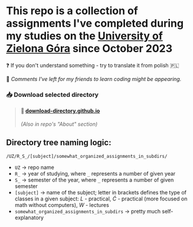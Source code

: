 # This repo is a collection of assignments I've completed during my studies on the [University of Zielona Góra](https://uz.zgora.pl/en/) since October 2023

❓ If you don't understand something - try to translate it from polish 🇵🇱

📝 *Comments I've left for my friends to learn coding might be appearing.*

### 📥 Download selected directory
> #### 🔗 [download-directory.github.io](https://download-directory.github.io)  
> *(Also in repo's "About" section)*

## Directory tree naming logic:
`/UZ/R_S_/[subject]/somewhat_organized_assignments_in_subdirs/`

- `UZ` -> repo name
- `R_` -> year of studying, where `_` represents a number of given year
- `S_` -> semester of the year, where `_` represents a number of given semester
- `[subject]` -> name of the subject; letter in brackets defines the type of classes in a given subject: *L* - practical, *Ć* - practical (more focused on math without computers), *W* - lectures
- `somewhat_organized_assignments_in_subdirs` -> pretty much self-explanatory
